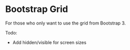 Bootstrap Grid
=========

For those who only want to use the grid from Bootstrap 3.

Todo:
- Add hidden/visible for screen sizes